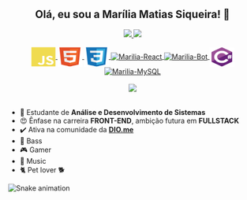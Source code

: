 <div align="center"> <h2>Olá, eu sou a Marília Matias Siqueira! 👋</h2></div>

<div align="center">
  <a href="https://github.com/MariliaMSiqueira">
  <img height="180em" src="https://github-readme-stats.vercel.app/api?username=mariliamsiqueira&show_icons=true&theme=midnight-purple&include_all_commits=true&count_private=true"/>
  <img height="180em" src="https://github-readme-stats.vercel.app/api/top-langs/?username=mariliamsiqueira&layout=compact&langs_count=7&theme=midnight-purple"/>
  </a>
</div>
  
<div align="center">
  <a href="https://github.com/MariliaMSiqueira"><br>
  <img align="center" alt="Marilia-Js" height="40" width="50" src="https://raw.githubusercontent.com/devicons/devicon/master/icons/javascript/javascript-plain.svg">
  <img align="center" alt="Marilia-HTML" height="40" width="50" src="https://raw.githubusercontent.com/devicons/devicon/master/icons/html5/html5-original.svg">
  <img align="center" alt="Marilia-CSS" height="40" width="50" src="https://raw.githubusercontent.com/devicons/devicon/master/icons/css3/css3-original.svg">
  <img align="center" alt="Marilia-React" height="40" width="50" src="https://cdn.jsdelivr.net/gh/devicons/devicon/icons/react/react-original.svg" />
  <img align="center" alt="Marilia-Bot" height="40" width="50" src="https://cdn.jsdelivr.net/gh/devicons/devicon/icons/bootstrap/bootstrap-plain.svg" />
  <img align="center" alt="Marilia-Csharp" height="40" width="50" src="https://raw.githubusercontent.com/devicons/devicon/master/icons/csharp/csharp-original.svg">
  <img align="center" alt="Marilia-MySQL" height="40" width="50"src="https://cdn.jsdelivr.net/gh/devicons/devicon/icons/mysql/mysql-original.svg" />
  </a>
</div> <br>
<div align="center">
  <a href="https://br.linkedin.com/in/mar%C3%ADlia-matias-siqueira-b2480a219" target="_blank"><img src="https://img.shields.io/badge/-LinkedIn-%230077B5?style=for-the-badge&logo=linkedin&logoColor=white" target="_blank"></a>
  </div>
  
  ##
- 📖 Estudante de <strong>Análise e Desenvolvimento de Sistemas</strong>
- 😍 Ênfase na carreira <strong>FRONT-END</strong>, ambição futura em <strong>FULLSTACK</strong>
- ✔️ Ativa na comunidade da <a href="https://web.dio.me/users/mariliamatiassiqueira?tab=achievements"><strong>DIO.me</strong></a>
- 🎸 Bass
- 🎮 Gamer 
- 🎼 Music 
- 🐈 Pet lover 🐕 

 ![Snake animation](https://github.com/mariliamsiqueira/mariliamsiqueira/blob/output/github-contribution-grid-snake.svg)
